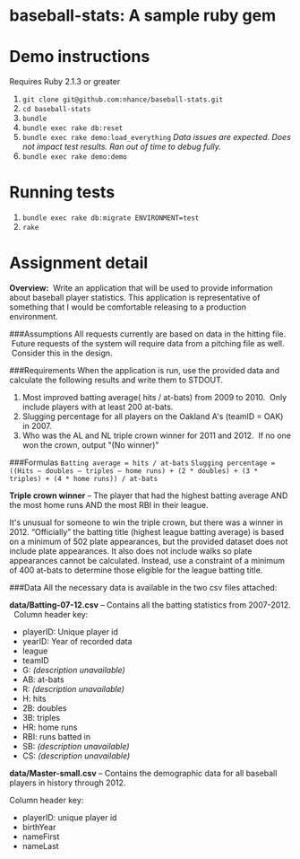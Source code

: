 baseball-stats: A sample ruby gem
==============

# Demo instructions
Requires Ruby 2.1.3 or greater

1. `git clone git@github.com:nhance/baseball-stats.git`
2. `cd baseball-stats`
3. `bundle`
4. `bundle exec rake db:reset`
5. `bundle exec rake demo:load_everything` _Data issues are expected.
   Does not impact test results. Ran out of time to debug fully._
6. `bundle exec rake demo:demo`

# Running tests
1. `bundle exec rake db:migrate ENVIRONMENT=test`
2. `rake`

# Assignment detail

**Overview:**  Write an application
that will be used to provide information about baseball player
statistics. This application
is representative of something that I would be comfortable
releasing to a production environment.

###Assumptions
All requests currently are based on data in the hitting
file.  Future requests of the system will require data from a pitching
file as well.  Consider this in the design.

###Requirements
When the application is run, use the provided data and
calculate the following results and write them to STDOUT.

1. Most improved batting average( hits / at-bats) from 2009 to 2010.
 Only include players with at least 200 at-bats.
2. Slugging percentage for all players on the Oakland A's (teamID = OAK)
in 2007. 
3. Who was the AL and NL triple crown winner for 2011 and 2012.  If no
one won the crown, output "(No winner)"

###Formulas
`Batting average = hits / at-bats`
`Slugging percentage = ((Hits – doubles – triples – home runs) + (2 *
doubles) + (3 * triples) + (4 * home runs)) / at-bats`

**Triple crown winner** – The player that had the highest batting average
AND the most home runs AND the most RBI in their league.

It's unusual for someone to win the triple crown, but there was a winner in 2012.
“Officially” the batting title (highest league batting average) is based on a minimum
of 502 plate appearances, but the provided dataset does not include plate
appearances. It also does not include walks so plate appearances cannot
be calculated. Instead, use a constraint of a minimum of 400 at-bats to
determine those eligible for the league batting title.


###Data
All the necessary data is available in the two csv files attached:

**data/Batting-07-12.csv** – Contains all the batting statistics from 2007-2012.
 
Column header key:
- playerID: Unique player id
- yearID: Year of recorded data
- league
- teamID
- G: _(description unavailable)_
- AB: at-bats
- R: _(description unavailable)_
- H: hits
- 2B: doubles
- 3B: triples
- HR: home runs
- RBI: runs batted in
- SB: _(description unavailable)_
- CS: _(description unavailable)_

**data/Master-small.csv** – Contains the demographic data for all baseball
players in history through 2012.

Column header key:
- playerID: unique player id
- birthYear
- nameFirst
- nameLast
